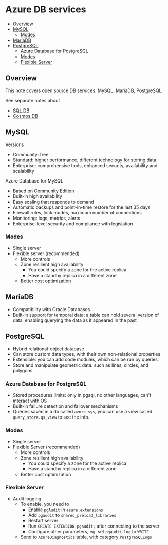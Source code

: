 # Azure DB services

- [Overview](#overview)
- [MySQL](#mysql)
  - [Modes](#modes)
- [MariaDB](#mariadb)
- [PostgreSQL](#postgresql)
  - [Azure Database for PostgreSQL](#azure-database-for-postgresql)
  - [Modes](#modes-1)
  - [Flexible Server](#flexible-server)


## Overview

This note covers open source DB services: MySQL, MariaDB, PostgreSQL.

See separate notes about
- [SQL DB](./azure-sql-db.markdown)
- [Cosmos DB](./azure-cosmos-db.markdown)


## MySQL

Versions

- Community: free
- Standard: higher performance, different technology for storing data
- Enterprise: comprehensive tools, enhanced security, availability and scalability

Azure Database for MySQL

- Based on Community Edition
- Built-in high availability
- Easy scaling that responds to demand
- Automatic backups and point-in-time restore for the last 35 days
- Firewall rules, lock modes, maximum number of connections
- Monitoring: logs, metrics, alerts
- Enterprise-level security and compliance with legislation

### Modes

- Single server
- Flexible server (recommended)
  - More controls
  - Zone resilient high availability
    - You could specify a zone for the active replica
    - Have a standby replica in a different zone
  - Better cost optimization


## MariaDB

- Compatibility with Oracle Databases
- Built-in support for temporal data: a table can hold several version of data, enabling querying the data as it appeared in the past


## PostgreSQL

- Hybrid relational-object database
- Can store custom data types, with their own non-relational properties
- Extensible: you can add code modules, which can be run by queries
- Store and manipulate geometric data: such as lines, circles, and polygons

### Azure Database for PostgreSQL

- Stored procedures limits: only in pgsql, no other languages, can't interact with OS
- Built-in failure detection and failover mechanisms
- Queries saved in a db called `azure_sys`, you can use a view called `query_store.qs_view` to see the info.

### Modes

- Single server
- Flexible Server (recommended)
  - More controls
  - Zone resilient high availability
    - You could specify a zone for the active replica
    - Have a standby replica in a different zone
  - Better cost optimization

### Flexible Server

- Audit logging
  - To enable, you need to
    - Enable `pgAudit` in `azure.extensions`
    - Add `pgaudit` to `shared_preload_libraries`
    - Restart server
    - Run `CREATE EXTENSION pgaudit;` after connecting to the server
    - Configure other parameters, eg. set `pgaudit.log` to `WRITE`
  - Send to `AzureDiagnostics` table, with category `PostgreSQLLogs`
